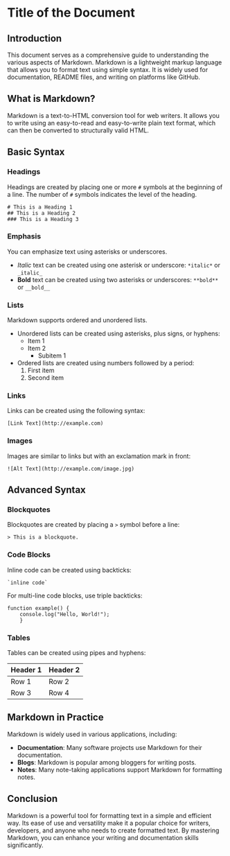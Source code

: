 # Title of the Document

## Introduction

This document serves as a comprehensive guide to understanding the various
aspects of Markdown. Markdown is a lightweight markup language that allows you
to format text using simple syntax. It is widely used for documentation, README
files, and writing on platforms like GitHub.


## What is Markdown?

Markdown is a text-to-HTML conversion tool for web writers. It allows you to
write using an easy-to-read and easy-to-write plain text format, which can then
be converted to structurally valid HTML.

## Basic Syntax

### Headings

Headings are created by placing one or more `#` symbols at the beginning of a
line. The number of `#` symbols indicates the level of the heading.

```
# This is a Heading 1
## This is a Heading 2
### This is a Heading 3
```

### Emphasis

You can emphasize text using asterisks or underscores.

- *Italic* text can be created using one asterisk or underscore: `*italic*` or
  `_italic_`
- **Bold** text can be created using two asterisks or underscores: `**bold**` or
  `__bold__`

### Lists

Markdown supports ordered and unordered lists.

- Unordered lists can be created using asterisks, plus signs, or hyphens:
  - Item 1
  - Item 2
    - Subitem 1
- Ordered lists are created using numbers followed by a period:
  1. First item
  2. Second item

### Links

Links can be created using the following syntax:

```
[Link Text](http://example.com)
```

### Images

Images are similar to links but with an exclamation mark in front:

```
![Alt Text](http://example.com/image.jpg)
```

## Advanced Syntax

### Blockquotes

Blockquotes are created by placing a `>` symbol before a line:

```
> This is a blockquote.
```

### Code Blocks

Inline code can be created using backticks:

```
`inline code`
```

For multi-line code blocks, use triple backticks:

```
function example() {
    console.log("Hello, World!");
    }
```

### Tables

Tables can be created using pipes and hyphens:

| Header 1 | Header 2 |
|----------|----------|
| Row 1    | Row 2    |
| Row 3    | Row 4    |

## Markdown in Practice

Markdown is widely used in various applications, including:

- **Documentation**: Many software projects use Markdown for their
  documentation.
- **Blogs**: Markdown is popular among bloggers for writing posts.
- **Notes**: Many note-taking applications support Markdown for formatting 
  notes.

## Conclusion

Markdown is a powerful tool for formatting text in a simple and efficient way.
Its ease of use and versatility make it a popular choice for writers,
developers, and anyone who needs to create formatted text. By mastering
Markdown, you can enhance your writing and documentation skills significantly.
